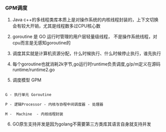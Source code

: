 ### GPM调度


1. Java c++的多线程类库本质上是对操作系统的内核线程封装的，上下文切换会有较大开销，尤其是线程数多过CPU核心数


2. goroutine 是 GO 运行时管理的用户层轻量级线程， 不是操作系统线程，对cpu而言是无感知goroutine的


3. 调度其实就是计算机资源分配，什么时候执行、什么时候停止执行，谁先执行


4. 每个goroutine也就消耗2k字节,go运行时runtime负责调度,g/p/m定义在源码runtime/runtime2.go


5. 调度模型 GPM

```

G - 执行单元 Goroutine

P - 逻辑Processor - 内核与协程中间调度器 - 处理器

M -  Machine  - 内核线程封装

```


6. GO原生支持并发是因为golang不需要第三方类库其语言自身就支持并发